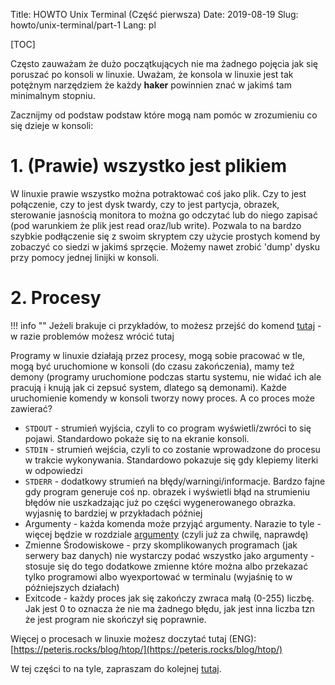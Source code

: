 Title: HOWTO Unix Terminal (Część pierwsza)
Date: 2019-08-19
Slug: howto/unix-terminal/part-1
Lang: pl

[TOC]

Często zauważam że dużo początkujących nie ma żadnego pojęcia jak się poruszać po konsoli w linuxie. Uważam, że konsola w linuxie jest tak potężnym narzędziem że każdy __haker__ powinnien znać w jakimś tam minimalnym stopniu.

Zacznijmy od podstaw podstaw które mogą nam pomóc w zrozumieniu co się dzieje w konsoli:

# 1. (Prawie) wszystko jest plikiem

W linuxie prawie wszystko można potraktować coś jako plik. Czy to jest połączenie, czy to jest dysk twardy, czy to jest partycja, obrazek, sterowanie jasnością monitora to można go odczytać lub do niego zapisać (pod warunkiem że plik jest read oraz/lub write). Pozwala to na bardzo szybkie podłączenie się z swoim skryptem czy użycie prostych komend by zobaczyć co siedzi w jakimś sprzęcie. Możemy nawet zrobić 'dump' dysku przy pomocy jednej linijki w konsoli.

# 2. Procesy

!!! info ""
    Jeżeli brakuje ci przykładów, to możesz przejść do komend [tutaj](/howto/unix-terminal/part-4#commands) - w razie problemów możesz wrócić tutaj

Programy w linuxie działają przez procesy, mogą sobie pracować w tle, mogą być uruchomione w konsoli (do czasu zakończenia), mamy też demony (programy uruchomione podczas startu systemu, nie widać ich ale pracują i knują jak ci zepsuć system, dlatego są demonami).
Każde uruchomienie komendy w konsoli tworzy nowy proces. A co proces może zawierać?

* `STDOUT` - strumień wyjścia, czyli to co program wyświetli/zwróci to się pojawi. Standardowo pokaże się to na ekranie konsoli.
* `STDIN` - strumień wejścia, czyli to co zostanie wprowadzone do procesu w trakcie wykonywania. Standardowo pokazuje się gdy klepiemy literki w odpowiedzi
* `STDERR` - dodatkowy strumień na błędy/warningi/informacje. Bardzo fajne gdy program generuje coś np. obrazek i wyświetli błąd na strumieniu błędów nie uszkadzając już po części wygenerowanego obrazka. wyjasnię to bardziej w przykładach później
* Argumenty - każda komenda może przyjąć argumenty. Narazie to tyle - więcej będzie w rozdziale [argumenty](/howto/unix-terminal/part-2#arguments) (czyli już za chwilę, naprawdę)
* Zmienne Środowiskowe - przy skomplikowanych programach (jak serwery baz danych) nie wystarczy podać wszystko jako argumenty - stosuje się do tego dodatkowe zmienne które można albo przekazać tylko programowi albo wyexportować w terminalu (wyjaśnię to w późniejszych działach)
* Exitcode - każdy proces jak się zakończy zwraca małą (0-255) liczbę. Jak jest 0 to oznacza że nie ma żadnego błędu, jak jest inna liczba tzn że jest program nie skończył się poprawnie.

Więcej o procesach w linuxie możesz doczytać tutaj (ENG): [https://peteris.rocks/blog/htop/](https://peteris.rocks/blog/htop/)

W tej części to na tyle, zapraszam do kolejnej [tutaj](/howto/unix-terminal/part-2).
